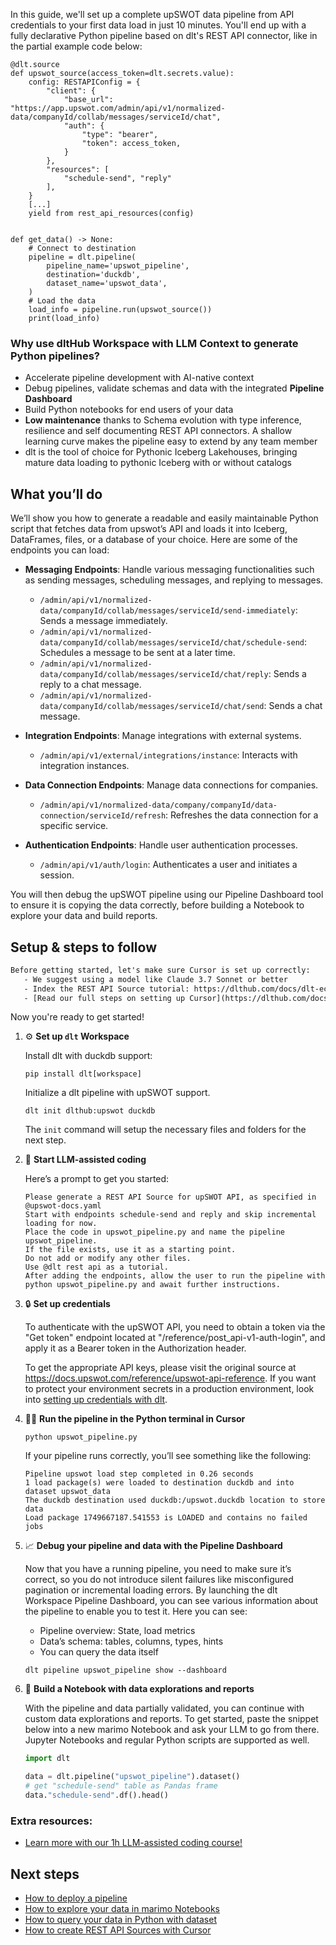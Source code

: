 In this guide, we'll set up a complete upSWOT data pipeline from API credentials to your first data load in just 10 minutes. You'll end up with a fully declarative Python pipeline based on dlt's REST API connector, like in the partial example code below:

```python-outcome
@dlt.source
def upswot_source(access_token=dlt.secrets.value):
    config: RESTAPIConfig = {
        "client": {
            "base_url": "https://app.upswot.com/admin/api/v1/normalized-data/companyId/collab/messages/serviceId/chat",
            "auth": {
                "type": "bearer",
                "token": access_token,
            }
        },
        "resources": [
            "schedule-send", "reply"
        ],
    }
    [...]
    yield from rest_api_resources(config)


def get_data() -> None:
    # Connect to destination
    pipeline = dlt.pipeline(
        pipeline_name='upswot_pipeline',
        destination='duckdb',
        dataset_name='upswot_data', 
    )
    # Load the data
    load_info = pipeline.run(upswot_source())
    print(load_info) 
```

### Why use dltHub Workspace with LLM Context to generate Python pipelines?

- Accelerate pipeline development with AI-native context
- Debug pipelines, validate schemas and data with the integrated **Pipeline Dashboard**
- Build Python notebooks for end users of your data
- **Low maintenance** thanks to Schema evolution with type inference, resilience and self documenting REST API connectors. A shallow learning curve makes the pipeline easy to extend by any team member
- dlt is the tool of choice for Pythonic Iceberg Lakehouses, bringing mature data loading to pythonic Iceberg with or without catalogs

## What you’ll do

We’ll show you how to generate a readable and easily maintainable Python script that fetches data from upswot’s API and loads it into Iceberg, DataFrames, files, or a database of your choice. Here are some of the endpoints you can load:

- **Messaging Endpoints**: Handle various messaging functionalities such as sending messages, scheduling messages, and replying to messages.
  - `/admin/api/v1/normalized-data/companyId/collab/messages/serviceId/send-immediately`: Sends a message immediately.
  - `/admin/api/v1/normalized-data/companyId/collab/messages/serviceId/chat/schedule-send`: Schedules a message to be sent at a later time.
  - `/admin/api/v1/normalized-data/companyId/collab/messages/serviceId/chat/reply`: Sends a reply to a chat message.
  - `/admin/api/v1/normalized-data/companyId/collab/messages/serviceId/chat/send`: Sends a chat message.

- **Integration Endpoints**: Manage integrations with external systems.
  - `/admin/api/v1/external/integrations/instance`: Interacts with integration instances.

- **Data Connection Endpoints**: Manage data connections for companies.
  - `/admin/api/v1/normalized-data/company/companyId/data-connection/serviceId/refresh`: Refreshes the data connection for a specific service.

- **Authentication Endpoints**: Handle user authentication processes.
  - `/admin/api/v1/auth/login`: Authenticates a user and initiates a session.

You will then debug the upSWOT pipeline using our Pipeline Dashboard tool to ensure it is copying the data correctly, before building a Notebook to explore your data and build reports.

## Setup & steps to follow

```default
Before getting started, let's make sure Cursor is set up correctly:
   - We suggest using a model like Claude 3.7 Sonnet or better
   - Index the REST API Source tutorial: https://dlthub.com/docs/dlt-ecosystem/verified-sources/rest_api/ and add it to context as **@dlt rest api**
   - [Read our full steps on setting up Cursor](https://dlthub.com/docs/dlt-ecosystem/llm-tooling/cursor-restapi#23-configuring-cursor-with-documentation)
```

Now you're ready to get started!

1. ⚙️ **Set up `dlt` Workspace**
    
    Install dlt with duckdb support:
    ```shell
    pip install dlt[workspace]
    ```

    Initialize a dlt pipeline with upSWOT support.
    ```shell
    dlt init dlthub:upswot duckdb
    ```

    The `init` command will setup the necessary files and folders for the next step.
    
2. 🤠 **Start LLM-assisted coding**
    
    Here’s a prompt to get you started:
    
    ```prompt
    Please generate a REST API Source for upSWOT API, as specified in @upswot-docs.yaml 
    Start with endpoints schedule-send and reply and skip incremental loading for now. 
    Place the code in upswot_pipeline.py and name the pipeline upswot_pipeline. 
    If the file exists, use it as a starting point. 
    Do not add or modify any other files. 
    Use @dlt rest api as a tutorial. 
    After adding the endpoints, allow the user to run the pipeline with python upswot_pipeline.py and await further instructions.
    ```

    
3. 🔒 **Set up credentials** 
    
    To authenticate with the upSWOT API, you need to obtain a token via the "Get token" endpoint located at "/reference/post_api-v1-auth-login", and apply it as a Bearer token in the Authorization header.
    
    To get the appropriate API keys, please visit the original source at https://docs.upswot.com/reference/upswot-api-reference.
    If you want to protect your environment secrets in a production environment, look into [setting up credentials with dlt](https://dlthub.com/docs/walkthroughs/add_credentials).
    
4. 🏃‍♀️ **Run the pipeline in the Python terminal in Cursor**
    
    ```shell
    python upswot_pipeline.py
    ```
    
    If your pipeline runs correctly, you’ll see something like the following:
    
    ```shell
    Pipeline upswot load step completed in 0.26 seconds
    1 load package(s) were loaded to destination duckdb and into dataset upswot_data
    The duckdb destination used duckdb:/upswot.duckdb location to store data
    Load package 1749667187.541553 is LOADED and contains no failed jobs
    ```
    
5. 📈 **Debug your pipeline and data with the Pipeline Dashboard**

    Now that you have a running pipeline, you need to make sure it’s correct, so you do not introduce silent failures like misconfigured pagination or incremental loading errors. By launching the dlt Workspace Pipeline Dashboard, you can see various information about the pipeline to enable you to test it. Here you can see:
    - Pipeline overview: State, load metrics
    - Data’s schema: tables, columns, types, hints
    - You can query the data itself
    
    ```shell
    dlt pipeline upswot_pipeline show --dashboard
    ```
    
6. 🐍 **Build a Notebook with data explorations and reports**

    With the pipeline and data partially validated, you can continue with custom data explorations and reports. To get started, paste the snippet below into a new marimo Notebook and ask your LLM to go from there. Jupyter Notebooks and regular Python scripts are supported as well.

    
    ```python
    import dlt

   data = dlt.pipeline("upswot_pipeline").dataset()
   # get "schedule-send" table as Pandas frame
   data."schedule-send".df().head()
    ```

### Extra resources:

- [Learn more with our 1h LLM-assisted coding course!](https://www.youtube.com/watch?v=GGid70rnJuM)

## Next steps

- [How to deploy a pipeline](https://dlthub.com/docs/walkthroughs/deploy-a-pipeline)
- [How to explore your data in marimo Notebooks](https://dlthub.com/docs/general-usage/dataset-access/marimo)
- [How to query your data in Python with dataset](https://dlthub.com/docs/general-usage/dataset-access/dataset)
- [How to create REST API Sources with Cursor](https://dlthub.com/docs/dlt-ecosystem/llm-tooling/cursor-restapi)